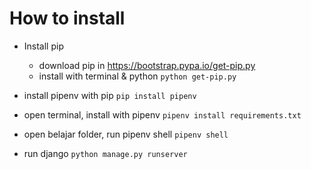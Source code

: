 # How to install
* Install pip
  * download pip in https://bootstrap.pypa.io/get-pip.py
  * install with terminal & python
  `python get-pip.py`
  
* install pipenv with pip
`pip install pipenv`

* open terminal, install with pipenv
`pipenv install requirements.txt`

* open belajar folder, run pipenv shell
`pipenv shell`

* run django
`python manage.py runserver`


